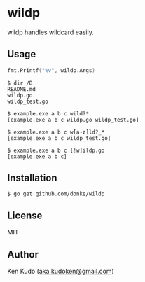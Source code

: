 # wildp
wildp handles wildcard easily.

## Usage
```go
fmt.Printf("%v", wildp.Args)
```

```shell
$ dir /B
README.md
wildp.go
wildp_test.go
```

```shell
$ example.exe a b c wild?*
[example.exe a b c wildp.go wildp_test.go]
```

```shell
$ example.exe a b c w[a-z]ld?_*
[example.exe a b c wildp_test.go]
```

```shell
$ example.exe a b c [!w]ildp.go
[example.exe a b c]
```

## Installation
```
$ go get github.com/donke/wildp
```

## License
MIT

## Author
Ken Kudo (aka.kudoken@gmail.com)
